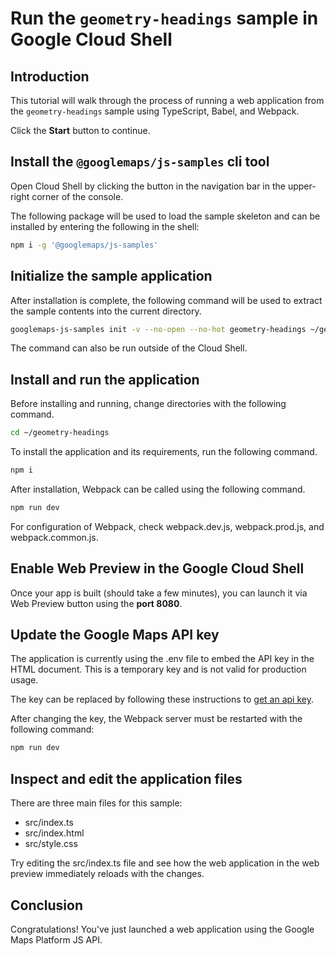 # Run the `geometry-headings` sample in Google Cloud Shell

<walkthrough-tutorial-duration duration="10"/>

## Introduction

This tutorial will walk through the process of running a web application from
the `geometry-headings` sample using TypeScript, Babel, and Webpack.

Click the **Start** button to continue.

## Install the `@googlemaps/js-samples` cli tool

Open Cloud Shell by clicking the
<walkthrough-cloud-shell-icon></walkthrough-cloud-shell-icon> button in the
navigation bar in the upper-right corner of the console.

The following package will be used to load the sample skeleton and can be
installed by entering the following in the shell:

```bash
npm i -g '@googlemaps/js-samples'
```

## Initialize the sample application

After installation is complete, the following command will be used to extract
the sample contents into the current directory.

```bash
googlemaps-js-samples init -v --no-open --no-hot geometry-headings ~/geometry-headings
```

The command can also be run outside of the Cloud Shell.

## Install and run the application

Before installing and running, change directories with the following command.

```bash
cd ~/geometry-headings
```

To install the application and its requirements, run the following command.

```bash
npm i
```

After installation, Webpack can be called using the following command.

```bash
npm run dev
```

For configuration of Webpack, check
<walkthrough-editor-open-file filePath="geometry-headings/webpack.dev.js">webpack.dev.js</walkthrough-editor-open-file>,
<walkthrough-editor-open-file filePath="geometry-headings/webpack.prod.js">webpack.prod.js</walkthrough-editor-open-file>,
and
<walkthrough-editor-open-file filePath="geometry-headings/webpack.common.js">webpack.common.js</walkthrough-editor-open-file>.

## Enable Web Preview in the Google Cloud Shell

Once your app is built (should take a few minutes), you can launch it via
<walkthrough-spotlight-pointer target="cloudshell" spotlightId="devshell-web-preview-button">Web
Preview button</walkthrough-spotlight-pointer> using the **port 8080**.

## Update the Google Maps API key

The application is currently using the
<walkthrough-editor-open-file filePath="geometry-headings/.env">.env</walkthrough-editor-open-file>
file to embed the API key in the HTML document. This is a temporary key and is
not valid for production usage.

The key can be replaced by following these instructions to
[get an api key](https://developers.google.com/maps/documentation/javascript/get-api-key).

After changing the key, the Webpack server must be restarted with the following
command:

```bash
npm run dev
```

## Inspect and edit the application files

There are three main files for this sample:

*   <walkthrough-editor-open-file filePath="geometry-headings/src/index.ts">src/index.ts</walkthrough-editor-open-file>
*   <walkthrough-editor-open-file filePath="geometry-headings/src/index.html">src/index.html</walkthrough-editor-open-file>
*   <walkthrough-editor-open-file filePath="geometry-headings/src/style.css">src/style.css</walkthrough-editor-open-file>

Try editing the <walkthrough-editor-open-file filePath="geometry-headings/src/index.ts">src/index.ts</walkthrough-editor-open-file> file and see how the web application in the web preview immediately reloads with the changes.

## Conclusion

<walkthrough-conclusion-trophy></walkthrough-conclusion-trophy>

Congratulations! You've just launched a web application using the Google Maps
Platform JS API.
